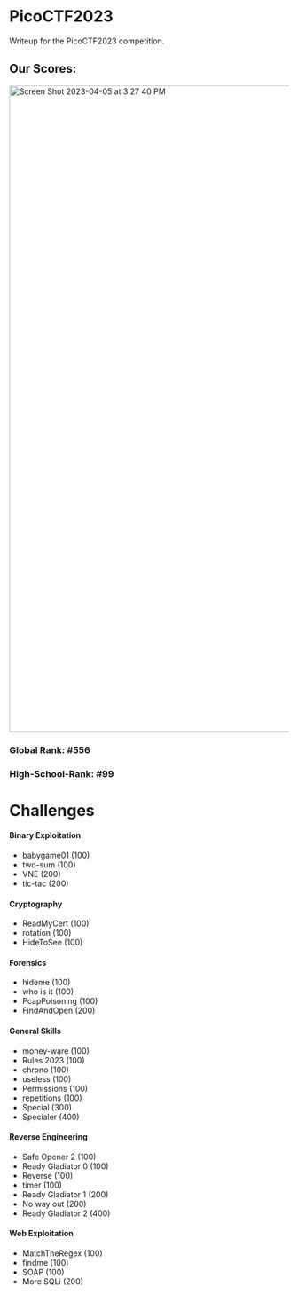 # PicoCTF2023
Writeup for the PicoCTF2023 competition.

<h2>Our Scores:</h2>
<img width="1166" alt="Screen Shot 2023-04-05 at 3 27 40 PM" src="https://user-images.githubusercontent.com/88282354/230203011-e43a8ed3-70d3-43b9-8318-42d37803ba58.png">

<h3>Global Rank: #556</h3>

<h3>High-School-Rank: #99 </h3>
<h1>Challenges</h1>
<h4>Binary Exploitation</h4>
<ul>
<li>babygame01 (100)</li>
<li>two-sum (100)</li>
<li>VNE (200)</li>
<li>tic-tac (200) </li>
</ul>
<h4>Cryptography</h4>
<ul>
<li>ReadMyCert (100)</li>
<li>rotation (100)</li>
<li>HideToSee (100)</li>
</ul>
<h4>Forensics</h4>
<ul>
<li>hideme (100)</li>
<li>who is it (100)</li>
<li>PcapPoisoning (100)</li>
<li>FindAndOpen (200) </li>
</ul>
<h4>General Skills</h4>
<ul>
<li>money-ware (100)</li>
<li>Rules 2023 (100)</li>
<li>chrono (100)</li>
<li>useless (100)</li>
<li>Permissions (100)</li>
<li>repetitions (100)</li>
<li>Special (300)</li>
<li>Specialer (400)</li>
</ul>
<h4>Reverse Engineering</h4>
<ul>
<li>Safe Opener 2 (100)</li>
<li>Ready Gladiator 0 (100)</li>
<li>Reverse (100)</li>
<li>timer (100) </li>
<li>Ready Gladiator 1 (200)</li>
<li>No way out (200)</li>
<li>Ready Gladiator 2 (400)</li>
</ul>
<h4>Web Exploitation</h4>
<ul>
<li>MatchTheRegex (100)</li>
<li>findme (100)</li>
<li>SOAP (100)</li>
<li>More SQLi (200)</li>
</ul>

